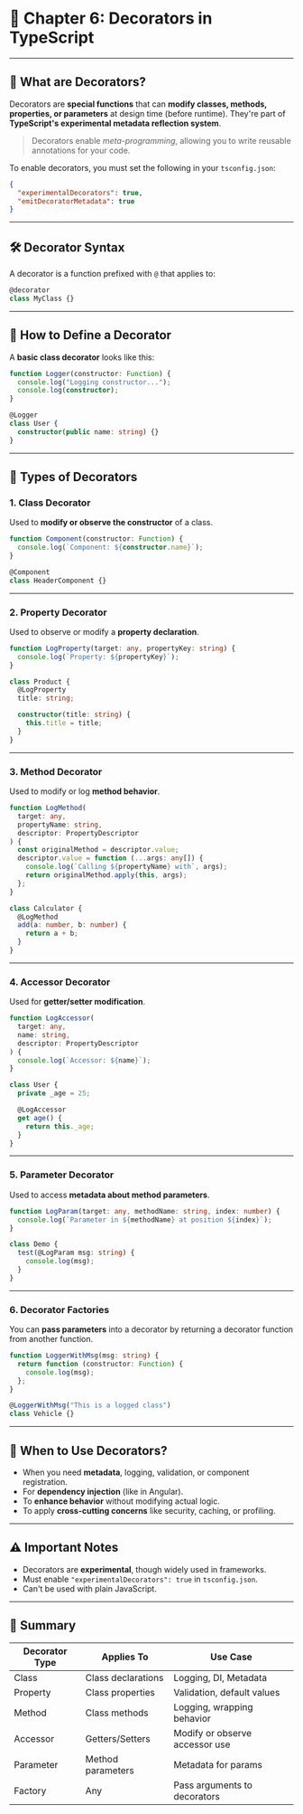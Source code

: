 # 📘 Chapter 6: Decorators in TypeScript

---

## 🔹 What are Decorators?

Decorators are **special functions** that can **modify classes, methods, properties, or parameters** at design time (before runtime). They're part of **TypeScript's experimental metadata reflection system**.

> Decorators enable _meta-programming_, allowing you to write reusable annotations for your code.

To enable decorators, you must set the following in your `tsconfig.json`:

```json
{
  "experimentalDecorators": true,
  "emitDecoratorMetadata": true
}
```

---

## 🛠️ Decorator Syntax

A decorator is a function prefixed with `@` that applies to:

```ts
@decorator
class MyClass {}
```

---

## 🔧 How to Define a Decorator

A **basic class decorator** looks like this:

```ts
function Logger(constructor: Function) {
  console.log("Logging constructor...");
  console.log(constructor);
}

@Logger
class User {
  constructor(public name: string) {}
}
```

---

## 🧩 Types of Decorators

### 1. Class Decorator

Used to **modify or observe the constructor** of a class.

```ts
function Component(constructor: Function) {
  console.log(`Component: ${constructor.name}`);
}

@Component
class HeaderComponent {}
```

---

### 2. Property Decorator

Used to observe or modify a **property declaration**.

```ts
function LogProperty(target: any, propertyKey: string) {
  console.log(`Property: ${propertyKey}`);
}

class Product {
  @LogProperty
  title: string;

  constructor(title: string) {
    this.title = title;
  }
}
```

---

### 3. Method Decorator

Used to modify or log **method behavior**.

```ts
function LogMethod(
  target: any,
  propertyName: string,
  descriptor: PropertyDescriptor
) {
  const originalMethod = descriptor.value;
  descriptor.value = function (...args: any[]) {
    console.log(`Calling ${propertyName} with`, args);
    return originalMethod.apply(this, args);
  };
}

class Calculator {
  @LogMethod
  add(a: number, b: number) {
    return a + b;
  }
}
```

---

### 4. Accessor Decorator

Used for **getter/setter modification**.

```ts
function LogAccessor(
  target: any,
  name: string,
  descriptor: PropertyDescriptor
) {
  console.log(`Accessor: ${name}`);
}

class User {
  private _age = 25;

  @LogAccessor
  get age() {
    return this._age;
  }
}
```

---

### 5. Parameter Decorator

Used to access **metadata about method parameters**.

```ts
function LogParam(target: any, methodName: string, index: number) {
  console.log(`Parameter in ${methodName} at position ${index}`);
}

class Demo {
  test(@LogParam msg: string) {
    console.log(msg);
  }
}
```

---

### 6. Decorator Factories

You can **pass parameters** into a decorator by returning a decorator function from another function.

```ts
function LoggerWithMsg(msg: string) {
  return function (constructor: Function) {
    console.log(msg);
  };
}

@LoggerWithMsg("This is a logged class")
class Vehicle {}
```

---

## 🧠 When to Use Decorators?

- When you need **metadata**, logging, validation, or component registration.
- For **dependency injection** (like in Angular).
- To **enhance behavior** without modifying actual logic.
- To apply **cross-cutting concerns** like security, caching, or profiling.

---

## ⚠️ Important Notes

- Decorators are **experimental**, though widely used in frameworks.
- Must enable `"experimentalDecorators": true` in `tsconfig.json`.
- Can't be used with plain JavaScript.

---

## 🧠 Summary

| Decorator Type | Applies To         | Use Case                       |
| -------------- | ------------------ | ------------------------------ |
| Class          | Class declarations | Logging, DI, Metadata          |
| Property       | Class properties   | Validation, default values     |
| Method         | Class methods      | Logging, wrapping behavior     |
| Accessor       | Getters/Setters    | Modify or observe accessor use |
| Parameter      | Method parameters  | Metadata for params            |
| Factory        | Any                | Pass arguments to decorators   |
